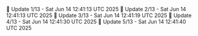 📌 Update 1/13 - Sat Jun 14 12:41:13 UTC 2025
📌 Update 2/13 - Sat Jun 14 12:41:13 UTC 2025
📌 Update 3/13 - Sat Jun 14 12:41:19 UTC 2025
📌 Update 4/13 - Sat Jun 14 12:41:30 UTC 2025
📌 Update 5/13 - Sat Jun 14 12:41:40 UTC 2025
